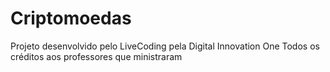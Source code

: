 # Criptomoedas
Projeto desenvolvido pelo LiveCoding pela Digital Innovation One
Todos os créditos aos professores que ministraram

